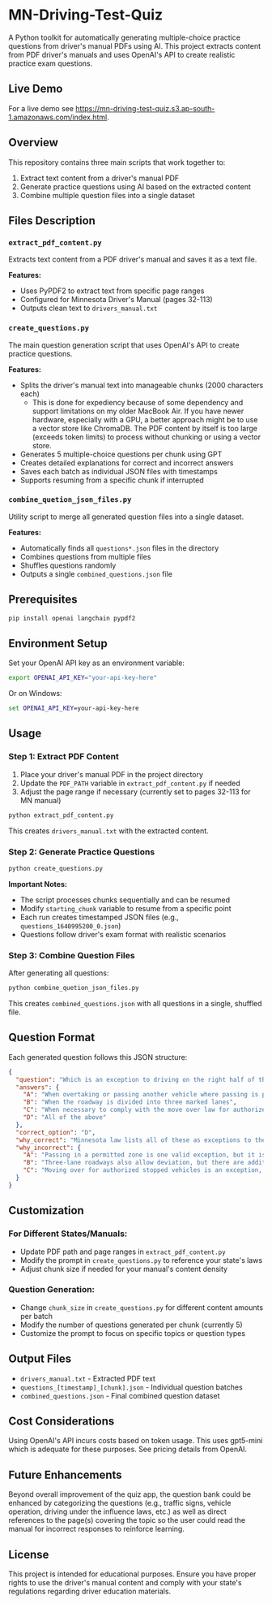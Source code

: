 # MN-Driving-Test-Quiz

A Python toolkit for automatically generating multiple-choice practice questions from driver's manual PDFs using AI. This project extracts content from PDF driver's manuals and uses OpenAI's API to create realistic practice exam questions.

## Live Demo

For a live demo see https://mn-driving-test-quiz.s3.ap-south-1.amazonaws.com/index.html.

## Overview

This repository contains three main scripts that work together to:
1. Extract text content from a driver's manual PDF
2. Generate practice questions using AI based on the extracted content
3. Combine multiple question files into a single dataset

## Files Description

### `extract_pdf_content.py`
Extracts text content from a PDF driver's manual and saves it as a text file.

**Features:**
- Uses PyPDF2 to extract text from specific page ranges
- Configured for Minnesota Driver's Manual (pages 32-113)
- Outputs clean text to `drivers_manual.txt`

### `create_questions.py`
The main question generation script that uses OpenAI's API to create practice questions.

**Features:**
- Splits the driver's manual text into manageable chunks (2000 characters each)
  -  This is done for expediency because of some dependency and support limitations on my older MacBook Air. If you have newer hardware, especially with a GPU, a better approach might be to use a vector store like ChromaDB. The PDF content by itself is too large (exceeds token limits) to process without chunking or using a vector store.
- Generates 5 multiple-choice questions per chunk using GPT
- Creates detailed explanations for correct and incorrect answers
- Saves each batch as individual JSON files with timestamps
- Supports resuming from a specific chunk if interrupted

### `combine_quetion_json_files.py`
Utility script to merge all generated question files into a single dataset.

**Features:**
- Automatically finds all `questions*.json` files in the directory
- Combines questions from multiple files
- Shuffles questions randomly
- Outputs a single `combined_questions.json` file

## Prerequisites

```bash
pip install openai langchain pypdf2
```

## Environment Setup

Set your OpenAI API key as an environment variable:

```bash
export OPENAI_API_KEY="your-api-key-here"
```

Or on Windows:
```cmd
set OPENAI_API_KEY=your-api-key-here
```

## Usage

### Step 1: Extract PDF Content

1. Place your driver's manual PDF in the project directory
2. Update the `PDF_PATH` variable in `extract_pdf_content.py` if needed
3. Adjust the page range if necessary (currently set to pages 32-113 for MN manual)

```bash
python extract_pdf_content.py
```

This creates `drivers_manual.txt` with the extracted content.

### Step 2: Generate Practice Questions

```bash
python create_questions.py
```

**Important Notes:**
- The script processes chunks sequentially and can be resumed
- Modify `starting_chunk` variable to resume from a specific point
- Each run creates timestamped JSON files (e.g., `questions_1640995200_0.json`)
- Questions follow driver's exam format with realistic scenarios

### Step 3: Combine Question Files

After generating all questions:

```bash
python combine_quetion_json_files.py
```

This creates `combined_questions.json` with all questions in a single, shuffled file.

## Question Format

Each generated question follows this JSON structure:

```json
{
  "question": "Which is an exception to driving on the right half of the roadway in Minnesota?",
  "answers": {
    "A": "When overtaking or passing another vehicle where passing is permitted",
    "B": "When the roadway is divided into three marked lanes", 
    "C": "When necessary to comply with the move over law for authorized vehicles stopped on the roadway",
    "D": "All of the above"
  },
  "correct_option": "D",
  "why_correct": "Minnesota law lists all of these as exceptions to the requirement to drive on the right half of the roadway.",
  "why_incorrect": {
    "A": "Passing in a permitted zone is one valid exception, but it is not the only one.",
    "B": "Three-lane roadways also allow deviation, but there are additional exceptions.", 
    "C": "Moving over for authorized stopped vehicles is an exception, but not the only one."
  }
}
```

## Customization

### For Different States/Manuals:
- Update PDF path and page ranges in `extract_pdf_content.py`
- Modify the prompt in `create_questions.py` to reference your state's laws
- Adjust chunk size if needed for your manual's content density

### Question Generation:
- Change `chunk_size` in `create_questions.py` for different content amounts per batch
- Modify the number of questions generated per chunk (currently 5)
- Customize the prompt to focus on specific topics or question types

## Output Files

- `drivers_manual.txt` - Extracted PDF text
- `questions_[timestamp]_[chunk].json` - Individual question batches
- `combined_questions.json` - Final combined question dataset

## Cost Considerations

Using OpenAI's API incurs costs based on token usage. This uses gpt5-mini which is adequate for these purposes. See pricing details from OpenAI.

## Future Enhancements

Beyond overall improvement of the quiz app, the question bank could be enhanced by categorizing the questions (e.g., traffic signs, vehicle operation, driving under the influence laws, etc.) as well as direct references to the page(s) covering the topic so the user could read the manual for incorrect responses to reinforce learning.

## License

This project is intended for educational purposes. Ensure you have proper rights to use the driver's manual content and comply with your state's regulations regarding driver education materials.
